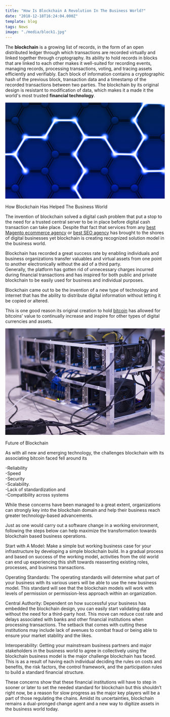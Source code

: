 ```yaml
---
title: "How Is Blockchain A Revolution In The Business World?"
date: "2018-12-18T16:24:04.000Z"
template: blog
tags: News
image: "./media/block1.jpg"
---
```


The **blockchain** is a growing list of records, in the form of an open distributed ledger through which transactions are recorded virtually
and linked together through cryptography. Its ability to hold records in blocks that are linked to each other makes it well-suited for
recording events, managing records, processing transactions, voting, and tracing assets efficiently and verifiably. 
Each block of information contains a cryptographic hash of the previous block, transaction data and a timestamp of the recorded
transactions between two parties. The blockchain by its original design is resistant to modification of data, which makes it a made it the
world's most trusted **financial technology**.

![Blockchain](./media/block2.jpg)

<title-2>How Blockchain Has Helped The Business World</title-2>

The invention of blockchain solved a digital cash problem that put a stop to the need for a trusted central server to be in place before
digital cash transaction can take place. Despite that fact that services from any
[best Magento ecommerce agency](https://progostech.com/magento-development) or [best SEO agency](https://progostech.com/seo-agency/) has
brought to the shores of digital businesses yet blockchain is creating recognized solution model in the business world.

Blockchain has recorded a great success rate by enabling individuals and business organizations transfer valuables and virtual assets from
one point to another electronically without the aid of a third party.  
Generally, the platform has gotten rid of unnecessary charges incurred during financial transactions and has inspired for both public and
private blockchain to be easily used for business and individual purposes.

Blockchain came out to be the invention of a new type of technology and internet that has the ability to distribute digital information without letting it be copied or altered.

This is one good reason its original creation to hold [bitcoin](https://www.bitcoin.com/) has allowed for bitcoins’ value to continually
increase and inspire for other types of digital currencies and assets.

![Blockchain](./media/block3.jpg)

<title-2>Future of Blockchain</title-2>

As with all new and emerging technology, the challenges blockchain with its associating bitcoin faced fell around its

-Reliability  
-Speed  
-Security  
-Scalability.  
-Lack of standardization and   
-Compatibility across systems  

While these concerns have been managed to a great extent, organizations can strongly key into the blockchain domain and help their business reach greater technology-based advancements.

Just as one would carry out a software change in a working environment, following the steps below can help maximize the transformation towards blockchain based business operations.

<title-3>Start with A Model:</title-3> Make a simple but working business case for your infrastructure by developing a simple blockchain build. In a gradual process and based on success of the working model, activities from the old world can end up experiencing this shift towards reasserting existing roles, processes, and business transactions.

<title-3>Operating Standards:</title-3> The operating standards will determine what part of your business with its various users will be able to use the new business model. This standard will see that the blockchain models will work with levels of permission or permission-less approach within an organization.

<title-3>Central Authority:</title-3> Dependent on how successful your business has embedded the blockchain design, you can easily start validating data without the need for a third-party host. This move can reduce cost rate and delays associated with banks and other financial institutions when processing transactions. The setback that comes with cutting these institutions may include lack of avenues to combat fraud or being able to ensure your market stability and the likes.

<title-3>Interoperability:</title-3> Getting your mainstream business partners and major stakeholders in the business world to agree in collectively using the blockchain business model is the major challenge blockchain has faced. This is as a result of having each individual deciding the rules on costs and benefits, the risk factors, the control framework, and the participation rules to build a standard financial structure.  

These concerns show that these financial institutions will have to step in sooner or later to set the needed standard for blockchain but this shouldn’t right now, be a reason for slow progress as the major key players will be a part of those regulating the chains. Amidst its uncertainties, blockchain remains a dual-pronged change agent and a new way to digitize assets in the business world today.
